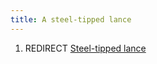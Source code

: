 ```yaml
---
title: A steel-tipped lance
---
```


1.  REDIRECT [Steel-tipped lance](Steel-tipped_lance "wikilink")